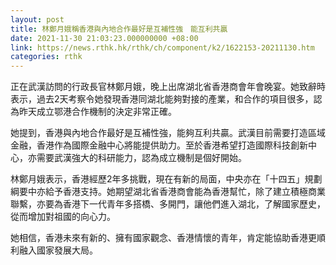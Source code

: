 ```yaml
---
layout: post
title: 林鄭月娥稱香港與內地合作最好是互補性強　能互利共贏
date: 2021-11-30 21:03:23.000000000 +08:00
link: https://news.rthk.hk/rthk/ch/component/k2/1622153-20211130.htm
categories: rthk
---
```


正在武漢訪問的行政長官林鄭月娥，晚上出席湖北省香港商會年會晚宴。她致辭時表示，過去2天考察令她發現香港同湖北能夠對接的產業，和合作的項目很多，認為昨天成立鄂港合作機制的決定非常正確。

她提到，香港與內地合作最好是互補性強，能夠互利共贏。武漢目前需要打造區域金融，香港作為國際金融中心將能提供助力。至於香港希望打造國際科技創新中心，亦需要武漢強大的科研能力，認為成立機制是個好開始。

林鄭月娥表示，香港經歷2年多挑戰，現在有新的局面，中央亦在「十四五」規劃綱要中亦給予香港支持。她期望湖北省香港商會能為香港幫忙，除了建立積極商業聯繫，亦要為香港下一代青年多搭橋、多開門，讓他們進入湖北，了解國家歷史，從而增加對祖國的向心力。

她相信，香港未來有新的、擁有國家觀念、香港情懷的青年，肯定能協助香港更順利融入國家發展大局。
